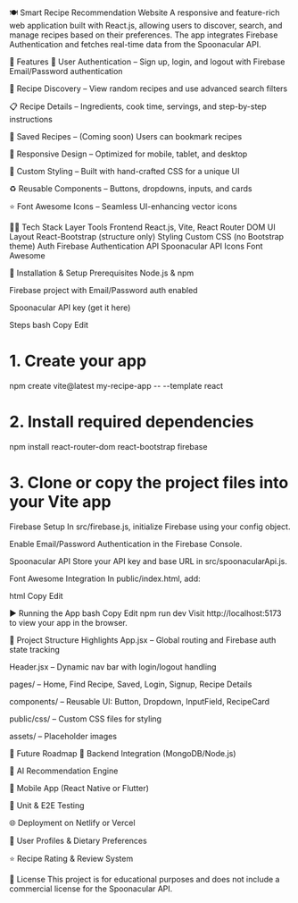 🍽️ Smart Recipe Recommendation Website
A responsive and feature-rich web application built with React.js, allowing users to discover, search, and manage recipes based on their preferences. The app integrates Firebase Authentication and fetches real-time data from the Spoonacular API.

🚀 Features
🔐 User Authentication – Sign up, login, and logout with Firebase Email/Password authentication

🍲 Recipe Discovery – View random recipes and use advanced search filters

📋 Recipe Details – Ingredients, cook time, servings, and step-by-step instructions

💾 Saved Recipes – (Coming soon) Users can bookmark recipes

📱 Responsive Design – Optimized for mobile, tablet, and desktop

🎨 Custom Styling – Built with hand-crafted CSS for a unique UI

♻️ Reusable Components – Buttons, dropdowns, inputs, and cards

⭐ Font Awesome Icons – Seamless UI-enhancing vector icons

🧑‍💻 Tech Stack
Layer	Tools
Frontend	React.js, Vite, React Router DOM
UI Layout	React-Bootstrap (structure only)
Styling	Custom CSS (no Bootstrap theme)
Auth	Firebase Authentication
API	Spoonacular API
Icons	Font Awesome

🔧 Installation & Setup
Prerequisites
Node.js & npm

Firebase project with Email/Password auth enabled

Spoonacular API key (get it here)

Steps
bash
Copy
Edit
# 1. Create your app
npm create vite@latest my-recipe-app -- --template react

# 2. Install required dependencies
npm install react-router-dom react-bootstrap firebase

# 3. Clone or copy the project files into your Vite app
Firebase Setup
In src/firebase.js, initialize Firebase using your config object.

Enable Email/Password Authentication in the Firebase Console.

Spoonacular API
Store your API key and base URL in src/spoonacularApi.js.

Font Awesome Integration
In public/index.html, add:

html
Copy
Edit
<script src="https://kit.fontawesome.com/your-kit-id.js" crossorigin="anonymous"></script>
▶️ Running the App
bash
Copy
Edit
npm run dev
Visit http://localhost:5173 to view your app in the browser.

📁 Project Structure Highlights
App.jsx – Global routing and Firebase auth state tracking

Header.jsx – Dynamic nav bar with login/logout handling

pages/ – Home, Find Recipe, Saved, Login, Signup, Recipe Details

components/ – Reusable UI: Button, Dropdown, InputField, RecipeCard

public/css/ – Custom CSS files for styling

assets/ – Placeholder images

🔮 Future Roadmap
🔗 Backend Integration (MongoDB/Node.js)

🧠 AI Recommendation Engine

📱 Mobile App (React Native or Flutter)

🧪 Unit & E2E Testing

🌐 Deployment on Netlify or Vercel

👤 User Profiles & Dietary Preferences

⭐ Recipe Rating & Review System

📝 License
This project is for educational purposes and does not include a commercial license for the Spoonacular API.
